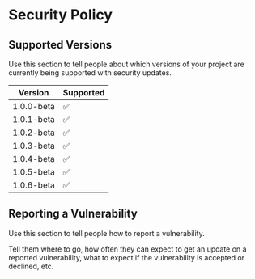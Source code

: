 # Security Policy

## Supported Versions

Use this section to tell people about which versions of your project are
currently being supported with security updates.

| Version | Supported          |
| ------- | ------------------ |
| 1.0.0-beta   | :white_check_mark: |
| 1.0.1-beta  | :white_check_mark:  |
| 1.0.2-beta  | :white_check_mark:  |
| 1.0.3-beta  | :white_check_mark:  |
| 1.0.4-beta  | :white_check_mark:  |
| 1.0.5-beta  | :white_check_mark:  |
| 1.0.6-beta  | :white_check_mark:  |


## Reporting a Vulnerability

Use this section to tell people how to report a vulnerability.

Tell them where to go, how often they can expect to get an update on a
reported vulnerability, what to expect if the vulnerability is accepted or
declined, etc.
